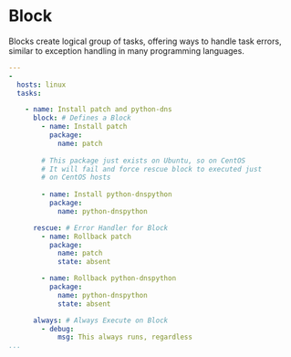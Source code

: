 # Block

Blocks create logical group of tasks, offering ways to handle task errors, similar to exception handling in many programming languages.

```yaml
---
-
  hosts: linux
  tasks:

    - name: Install patch and python-dns
      block: # Defines a Block
        - name: Install patch
          package:
            name: patch
        
        # This package just exists on Ubuntu, so on CentOS
        # It will fail and force rescue block to executed just 
        # on CentOS hosts
         
        - name: Install python-dnspython
          package:
            name: python-dnspython

      rescue: # Error Handler for Block
        - name: Rollback patch
          package:
            name: patch
            state: absent

        - name: Rollback python-dnspython
          package:
            name: python-dnspython
            state: absent

      always: # Always Execute on Block
        - debug:
            msg: This always runs, regardless
...
```